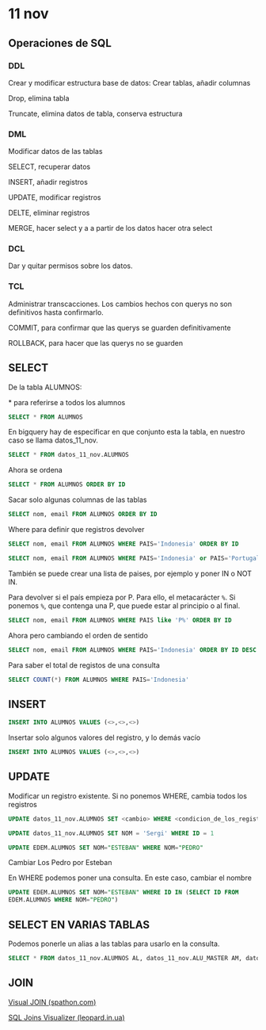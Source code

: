 # 11 nov

## Operaciones de SQL

### DDL

Crear y modificar estructura base de datos: Crear tablas, añadir columnas

Drop, elimina tabla

Truncate, elimina datos de tabla, conserva estructura

### DML

Modificar datos de las tablas

SELECT, recuperar datos

INSERT, añadir registros

UPDATE, modificar registros

DELTE, eliminar registros

MERGE, hacer select y a a partir de los datos hacer otra select

### DCL

Dar y quitar permisos sobre los datos.

### TCL

Administrar transcacciones. Los cambios hechos con querys no son definitivos hasta confirmarlo.

COMMIT, para confirmar que las querys se guarden definitivamente

ROLLBACK, para hacer que las querys no se guarden



## SELECT

De la tabla ALUMNOS:

\* para referirse a todos los alumnos

```sql
SELECT * FROM ALUMNOS
```

En bigquery hay de especificar en que conjunto esta la tabla, en nuestro caso se llama datos_11_nov.

```sql
SELECT * FROM datos_11_nov.ALUMNOS
```

Ahora se ordena

```sql
SELECT * FROM ALUMNOS ORDER BY ID
```

Sacar solo algunas columnas de las tablas

```sql
SELECT nom, email FROM ALUMNOS ORDER BY ID
```

Where para definir que registros devolver

```sql
SELECT nom, email FROM ALUMNOS WHERE PAIS='Indonesia' ORDER BY ID
```

```sql
SELECT nom, email FROM ALUMNOS WHERE PAIS='Indonesia' or PAIS='Portugal' ORDER BY ID
```

También se puede crear una lista de paises, por ejemplo y poner IN o NOT IN.

Para devolver si el país empieza por P. Para ello, el metacarácter `%`. Si ponemos `%`, que contenga una P, que puede estar al principio o al final.

```sql
SELECT nom, email FROM ALUMNOS WHERE PAIS like 'P%' ORDER BY ID
```

Ahora pero cambiando el orden de sentido

```sql
SELECT nom, email FROM ALUMNOS WHERE PAIS='Indonesia' ORDER BY ID DESC
```

Para saber el total de registos de una consulta

```sql
SELECT COUNT(*) FROM ALUMNOS WHERE PAIS='Indonesia' 
```

## INSERT

```SQL
INSERT INTO ALUMNOS VALUES (<>,<>,<>)
```

Insertar solo algunos valores del registro, y lo demás vacío

```sql
INSERT INTO ALUMNOS VALUES (<>,<>,<>)
```

## UPDATE

Modificar un registro existente. Si no ponemos WHERE, cambia todos los registros

```sql
UPDATE datos_11_nov.ALUMNOS SET <cambio> WHERE <condicion_de_los_registros>
```

```sql
UPDATE datos_11_nov.ALUMNOS SET NOM = 'Sergi' WHERE ID = 1
```

```sql
UPDATE EDEM.ALUMNOS SET NOM="ESTEBAN" WHERE NOM="PEDRO"
```

Cambiar Los Pedro por Esteban

En WHERE podemos poner una consulta. En este caso, cambiar el nombre 

```sql
UPDATE EDEM.ALUMNOS SET NOM="ESTEBAN" WHERE ID IN (SELECT ID FROM
EDEM.ALUMNOS WHERE NOM="PEDRO")
```

## SELECT EN VARIAS TABLAS

Podemos ponerle un alias a las tablas para usarlo en la consulta.

```sql
SELECT * FROM datos_11_nov.ALUMNOS AL, datos_11_nov.ALU_MASTER AM, datos_11_nov.MASTERS M WHERE AL.ID = AM.ALU_ID AND AM.MAS_ID = M.ID
```

## JOIN

[Visual JOIN (spathon.com)](https://joins.spathon.com/)

[SQL Joins Visualizer (leopard.in.ua)](https://sql-joins.leopard.in.ua/)

### 



